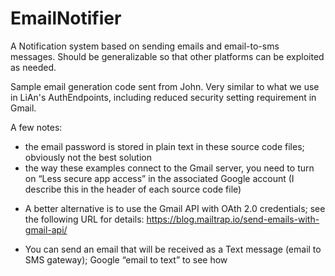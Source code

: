 # EmailNotifier
A Notification system based on sending emails and email-to-sms messages. Should be generalizable so that other platforms can be exploited as needed. 

Sample email generation code sent from John. Very similar to what we use
in LiAn's AuthEndpoints, including reduced security setting requirement
in Gmail.

A few notes:

-	the email password is stored in plain text in these source code files; obviously not the best solution
-	the way these examples connect to the Gmail server, you need to turn on “Less secure app access” in the associated Google account (I describe this in the header of each source code file)
* A better alternative is to use the Gmail API with OAth 2.0 credentials; see the following URL for details: https://blog.mailtrap.io/send-emails-with-gmail-api/
-	You can send an email that will be received as a Text message (email to SMS gateway); Google “email to text” to see how
